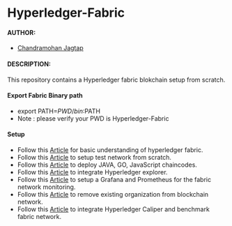# Hyperledger-Fabric

#### AUTHOR:

- [Chandramohan Jagtap](https://github.com/cmjagtap "Chandramohan's github profile")

#### DESCRIPTION:
This repository contains a Hyperledger fabric blokchain setup from scratch.

#### Export Fabric Binary path 

- export PATH=${PWD}/bin:$PATH 
- Note : please verify your PWD is Hyperledger-Fabric


#### Setup 
- Follow this [Article](https://cmjagtap.medium.com/introduction-to-hyperledger-fabric-1ce0a1d67494) for basic understanding of hyperledger fabric.
- Follow this [Article](https://cmjagtap.medium.com/hyperledger-fabric-blockchain-setup-from-scratch-21890e26aac7) to setup test network from scratch.
- Follow this [Article](https://cmjagtap.medium.com/how-to-deploy-chaincode-smart-contract-45c20650786a) to deploy JAVA, GO, JavaScript chaincodes.
- Follow this [Article](https://cmjagtap.medium.com/integration-of-hyperledger-explorer-90240b271aaa) to integrate Hyperledger explorer.
- Follow this [Article](https://cmjagtap.medium.com/monitoring-fabric-network-using-grafana-and-prometheus-78572bd883e7) to setup a Grafana and Prometheus for the fabric network monitoring.
- Follow this [Article](https://cmjagtap.medium.com/remove-org-from-running-hypeledger-fabric-blockchain-744bdd05511b) to remove existing organization from blockchain network.
- Follow this [Article](https://cmjagtap.medium.com/caliper-integration-in-hyperledger-fabric-blockchain-5762c1e8b241) to integrate Hyperledger Caliper and  benchmark fabric network.



